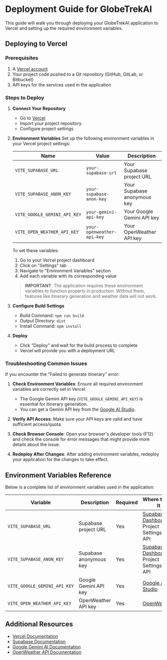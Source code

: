 
# Deployment Guide for GlobeTrekAI

This guide will walk you through deploying your GlobeTrekAI application to Vercel and setting up the required environment variables.

## Deploying to Vercel

### Prerequisites

1. A [Vercel account](https://vercel.com/signup)
2. Your project code pushed to a Git repository (GitHub, GitLab, or Bitbucket)
3. API keys for the services used in the application

### Steps to Deploy

1. **Connect Your Repository**
   - Go to [Vercel](https://vercel.com/new)
   - Import your project repository
   - Configure project settings

2. **Environment Variables**
   Set up the following environment variables in your Vercel project settings:

   | Name | Value | Description |
   |------|-------|-------------|
   | `VITE_SUPABASE_URL` | `your-supabase-url` | Your Supabase project URL |
   | `VITE_SUPABASE_ANON_KEY` | `your-supabase-anon-key` | Your Supabase anonymous key |
   | `VITE_GOOGLE_GEMINI_API_KEY` | `your-gemini-api-key` | Your Google Gemini API key |
   | `VITE_OPEN_WEATHER_API_KEY` | `your-openweather-api-key` | Your OpenWeather API key |

   To set these variables:
   1. Go to your Vercel project dashboard
   2. Click on "Settings" tab
   3. Navigate to "Environment Variables" section
   4. Add each variable with its corresponding value

   > **IMPORTANT**: The application requires these environment variables to function properly in production. Without them, features like itinerary generation and weather data will not work.

3. **Configure Build Settings**
   - Build Command: `npm run build`
   - Output Directory: `dist`
   - Install Command: `npm install`

4. **Deploy**
   - Click "Deploy" and wait for the build process to complete
   - Vercel will provide you with a deployment URL

### Troubleshooting Common Issues

If you encounter the "Failed to generate itinerary" error:

1. **Check Environment Variables**: Ensure all required environment variables are correctly set in Vercel.
   - The Google Gemini API key (`VITE_GOOGLE_GEMINI_API_KEY`) is essential for itinerary generation.
   - You can get a Gemini API key from the [Google AI Studio](https://makersuite.google.com/app/apikey).

2. **Verify API Access**: Make sure your API keys are valid and have sufficient access/quota.

3. **Check Browser Console**: Open your browser's developer tools (F12) and check the console for error messages that might provide more details about the issue.

4. **Redeploy After Changes**: After adding environment variables, redeploy your application for the changes to take effect.

## Environment Variables Reference

Below is a complete list of environment variables used in the application:

| Variable | Description | Required | Where to Get It |
|----------|-------------|----------|----------------|
| `VITE_SUPABASE_URL` | Supabase project URL | Yes | [Supabase Dashboard](https://supabase.com/dashboard) > Project Settings > API |
| `VITE_SUPABASE_ANON_KEY` | Supabase anonymous key | Yes | [Supabase Dashboard](https://supabase.com/dashboard) > Project Settings > API |
| `VITE_GOOGLE_GEMINI_API_KEY` | Google Gemini API key | Yes | [Google AI Studio](https://makersuite.google.com/app/apikey) |
| `VITE_OPEN_WEATHER_API_KEY` | OpenWeather API key | Yes | [OpenWeather](https://home.openweathermap.org/api_keys) |

## Additional Resources

- [Vercel Documentation](https://vercel.com/docs)
- [Supabase Documentation](https://supabase.io/docs)
- [Google Gemini AI Documentation](https://ai.google.dev/docs)
- [OpenWeather API Documentation](https://openweathermap.org/api)

